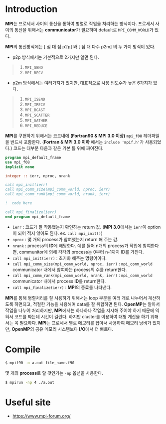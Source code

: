 
# Introduction

**MPI**는 프로세서 사이의 통신을 통하여 병렬로 작업을 처리하는 방식이다. 프로세서 사이의 통신을 위해서는 **communicator**가 필요하며 default로 `MPI_COMM_WORLD`가 있다. 

**MPI**의 통신방식에는 [ 점 대 점 p2p] 와 [ 점 대 다수 p2m] 의 두 가지 방식이 있다.

- p2p 방식에서는 기본적으로 2가지만 알면 된다. <br>
>  1. `MPI_SEND` <br>
>  2. `MPI_RECV`

- p2m 방식에서는 여러가지가 있지만, 대표적으로 사용 빈도수가 높은 6가지가 있다. <br>
> 1. `MPI_ISEND` <br>
> 2. `MPI_IRECV` <br>
> 3. `MPI_BCAST` <br>
> 4. `MPI_SCATTER` <br>
> 5. `MPI_GATHER` <br>
> 6. `MPI_REDUCE`

**MPI**를 구현하기 위해서는 코드내에 **(Fortran90 & MPI 3.0 이상)** `mpi_f08` 헤더파일을 반드시 포함한다. (**Fortran & MPI 3.0 이하** 에서는 `include 'mpif.h'`가 사용되었다.) 코드는 대부분 다음과 같은 기본 틀 위에 짜여진다.
```fortran
program mpi_default_frame
use mpi_f08
implicit none

integer :: ierr, nproc, nrank

call mpi_init(ierr)
call mpi_comm_size(mpi_comm_world, nproc, ierr)
call mpi_comm_rank(mpi_comm_world, nrank, ierr)

!  code here

call mpi_finalize(ierr)
end program mpi_default_frame
```

- `ierr` : 코드가 잘 작동했는지 확인하는 return 값. (**MPI 3.0**에서는 `ierr`이 option이 되어 적지 않아도 된다. ex. `call mpi_init()`)
- `nproc` : 몇 개의 process가 참여했는지 return 해 주는 값.
- `nrank` : process의 **ID**에 해당한다. 예를 들어 n개의 process가 작업에 참여한다면, communitor에 의해 각각의 process는 0부터 n-1까지 ID를 가진다.
- `call mpi_init(ierr)` : 초기화 해주는 명령어이다.
- `call mpi_comm_size(mpi_comm_world, nproc, ierr)` : `mpi_comm_world` communicator 내에서 참여하는 process의 수를 return한다.
- `call mpi_comm_rank(mpi_comm_world, nrank, ierr)` : `mpi_comm_world` communicator 내에서 process **ID**를 return한다.
- `call mpi_finalize(ierr)` : **MPI**의 종료를 나타낸다.

**MPI**를 통해 병렬처리를 잘 사용하기 위해서는 loop 부분을 여러 개로 나누어서 계산하도록 하면되고, 적절한 기능을 사용해여 data를 잘 취합하면 된다. **OpenMP**는 알아서 작업을 나누어 처리하지만, **MPI**에서는 하나하나 작업을 지시해 주어야 하기 때문에 익혀서 코드를 짜는데 시간이 걸린다. 하지만 cluster를 이용하여 대형 계산을 하기 위해서는 꼭 필요하다. **MPI**는 프로세서 별로 메모리를 잡아서 사용하여 메모리 낭비가 있지만, **OpenMP**의 공유 메모리 시스템보다 **I/O**에서 더 빠르다.

# Compile
```bash
$ mpif90 -o a.out file_name.f90
```
몇 개의 **process**로 할 것인가는 `-np` 옵션을 사용한다.
```bash
$ mpirun -np 4 ./a.out
```

# Useful site
- <a href='https://www.mpi-forum.org/' target='_blank'> https://www.mpi-forum.org/ </a>
